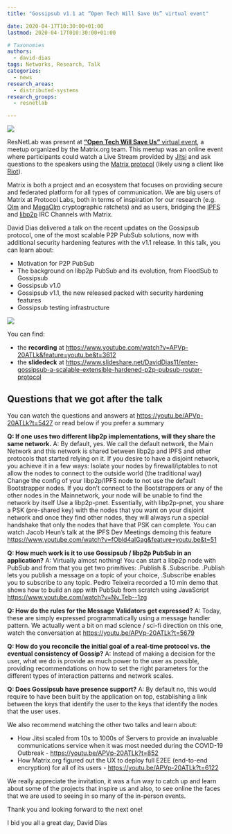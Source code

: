 ```yaml
---
title: "Gossipsub v1.1 at “Open Tech Will Save Us” virtual event"

date: 2020-04-17T10:30:00+01:00
lastmod: 2020-04-17T010:30:00+01:00

# Taxonomies
authors:
  - david-dias
tags: Networks, Research, Talk
categories:
  - news
research_areas:
  - distributed-systems
research_groups:
  - resnetlab

---
```


![](https://matrix.org/images/open-tech-1-banner.jpg)

ResNetLab was present at [**“Open Tech Will Save Us”** virtual event](https://matrix.org/open-tech-meetup), a meetup organized by the Matrix.org team. This meetup was an online event where participants could watch a Live Stream provided by [Jitsi](https://jitsi.org) and ask questions to the speakers using the [Matrix protocol](https://matrix.org)  (likely using a client like [Riot](https://about.riot.im)).

Matrix is both a project and an ecosystem that focuses on providing secure and federated platform for all types of communication. We are big users of Matrix at Protocol Labs, both in terms of inspiration for our research (e.g. [Olm](https://gitlab.matrix.org/matrix-org/olm/blob/master/docs/olm.md) and [MegaOlm](https://gitlab.matrix.org/matrix-org/olm/blob/master/docs/megolm.md) cryptographic ratchets) and as users, bridging the [IPFS](https://riot.im/app/#/group/+ipfs:matrix.org) and [libp2p](https://riot.im/app/#/group/+libp2p:matrix.org) IRC Channels with Matrix.

David Dias delivered a talk on the recent updates on the Gossipsub protocol, one of the most scalable P2P PubSub solutions, now with additional security hardening features with the v1.1 release. In this talk, you can learn about:
- Motivation for P2P PubSub
- The background on libp2p PubSub and its evolution, from FloodSub to Gossipsub
- Gossipsub v1.0
- Gossipsub v1.1, the new released packed with security hardening features
- Gossipsub testing infrastructure

![](http://ipfs.io/ipfs/QmdbMNihqbUEfA1UktgkThQmY2m5DKqsFxDjmrMvhUr1bC)

You can find:
- the **recording** at https://www.youtube.com/watch?v=APVp-20ATLk&feature=youtu.be&t=3612
- the **slidedeck** at https://www.slideshare.net/DavidDias11/enter-gossipsub-a-scalable-extensible-hardened-p2p-pubsub-router-protocol

## Questions that we got after the talk

You can watch the questions and answers at https://youtu.be/APVp-20ATLk?t=5427 or read below if you prefer a summary

**Q: If one uses two different libp2p implementations, will they share the same network.**
A: By default, yes. We call the default network, the Main Network and this network is shared between libp2p and IPFS and other protocols that started relying on it. If you desire to have a disjoint network, you achieve it in a few ways:
Isolate your nodes by firewall/iptables to not allow the nodes to connect to the outside world (the traditional way)
Change the config of your libp2p/IPFS node to not use the default Bootstrapper nodes. If you don’t connect to the Bootstrappers or any of the other nodes in the Mainnetwork, your node will be unable to find the network by itself
Use a libp2p-pnet. Essentially, with libp2p-pnet, you share a PSK (pre-shared key) with the nodes that you want on your disjoint network and once they find other nodes, they will always run a special handshake that only the nodes that have that PSK can complete. You can watch Jacob Heun’s talk at the IPFS Dev Meetings demoing this feature https://www.youtube.com/watch?v=fObld4alGag&feature=youtu.be&t=51

**Q: How much work is it to use Gossipsub / libp2p PubSub in an application?**
A: Virtually almost nothing! You can start a libp2p node with PubSub and from that you get two primitives: .Publish & .Subscribe. .Publish lets you publish a message on a topic of your choice, .Subscribe enables you to subscribe to any topic. Pedro Teixeira recorded a 10 min demo that shows how to build an app with PubSub from scratch using JavaScript https://www.youtube.com/watch?v=Nv_Teb--1zg

**Q: How do the rules for the Message Validators get expressed?**
A: Today, these are simply expressed programmatically using a message handler pattern. We actually went a bit on mad science / sci-fi direction on this one, watch the conversation at https://youtu.be/APVp-20ATLk?t=5679

**Q: How do you reconcile the initial goal of a real-time protocol vs. the eventual consistency of Gossip?**
A: Instead of making a decision for the user, what we do is provide as much power to the user as possible, providing recommendations on how to set the right parameters for the different types of interaction patterns and network scales.

**Q: Does Gossipsub have presence support?**
A: By default no, this would require to have been built by the application on top, establishing a link between the keys that identify the user to the keys that identify the nodes that the user uses.

We also recommend watching the other two talks and learn about:
- How Jitsi scaled from 10s to 1000s of Servers to provide an invaluable communications service when it was most needed during the COVID-19 Outbreak - https://youtu.be/APVp-20ATLk?t=852
- How Matrix.org figured out the UX to deploy full E2EE (end-to-end encryption) for all of its users - https://youtu.be/APVp-20ATLk?t=6122

We really appreciate the invitation, it was a fun way to catch up and learn about some of the projects that inspire us and also, to see online the faces that we are used to seeing in so many of the in-person events.

Thank you and looking forward to the next one!

I bid you all a great day,
David Dias
